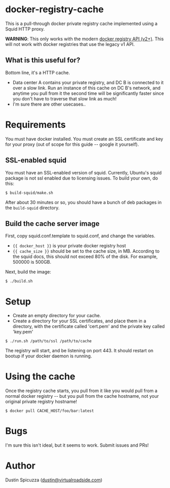 docker-registry-cache
=====================

This is a pull-through docker private registry cache implemented using a
Squid HTTP proxy.

**WARNING**: This only works with the modern [docker registry API (v2+)](https://docs.docker.com/registry/spec/api/). This will not work with docker registries that use the legacy v1 API. 

What is this useful for?
------------------------

Bottom line, it's a HTTP cache. 

* Data center A contains your private registry, and DC B is connected to it over a slow link. Run an instance of this cache on DC B's network, and anytime you pull from it the second time will be significantly faster since you don't have to traverse that slow link as much!
* I'm sure there are other usecases..

Requirements
============

You must have docker installed. You must create an SSL certificate and key for
your proxy (out of scope for this guide -- google it yourself).

SSL-enabled squid
-----------------

You must have an SSL-enabled version of squid. Currently, Ubuntu's squid
package is not ssl enabled due to licensing issues. To build your own, do this:

```console
$ build-squid/make.sh
```
  
After about 30 minutes or so, you should have a bunch of deb packages in
the `build-squid` directory.

Build the cache server image
----------------------------

First, copy squid.conf.template to squid.conf, and change the variables.

* `{{ docker_host }}` is your private docker registry host
* `{{ cache_size }}` should be set to the cache size, in MB. According to the 
  squid docs, this should not exceed 80% of the disk. For example, 500000 is
  500GB.

Next, build the image:

```console
$ ./build.sh
```
    
Setup
=====

* Create an empty directory for your cache.
* Create a directory for your SSL certificates, and place them in a directory,
  with the certificate called 'cert.pem' and the private key called 'key.pem'

```console
$ ./run.sh /path/to/ssl /path/to/cache
```

The registry will start, and be listening on port 443. It should restart on
bootup if your docker daemon is running.

Using the cache
===============

Once the registry cache starts, you pull from it like you would pull from a
normal docker registry -- but you pull from the cache hostname, not your
original private registry hostname!

```console
$ docker pull CACHE_HOST/foo/bar:latest
```

Bugs
====

I'm sure this isn't ideal, but it seems to work. Submit issues and PRs!


Author
======

Dustin Spicuzza (dustin@virtualroadside.com)
